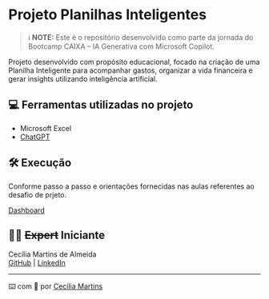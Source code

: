 # Projeto Planilhas Inteligentes

 > ℹ️ **NOTE:** Este é o repositório desenvolvido como parte da jornada do Bootcamp CAIXA – IA Generativa com Microsoft Copilot.

Projeto desenvolvido com propósito educacional, focado na criação de uma Planilha Inteligente para acompanhar gastos, organizar a vida financeira e gerar insights utilizando inteligência artificial.

## 💻 Ferramentas utilizadas no projeto

- Microsoft Excel
- [ChatGPT](https://chat.openai.com/) 


## 🛠️ Execução

Conforme passo a passo e orientações fornecidas nas aulas referentes ao desafio de prjeto.

[Dashboard](https://github.com/Cecima1/Cecima1-DIO-Desafio-PlanilhasInteligentes/raw/main/Dashboard_Acompanhamento_Financeiro.xlsx)

## 👨‍💻 ~~Expert~~ Iniciante

<p>
    Cecília Martins de Almeida<br>
    <a href="https://github.com/Cecima1">GitHub</a> | 
    <a href="https://www.linkedin.com/in/cecilia-martins-de-almeida-905112345/">LinkedIn</a>
</p>

---

⌨️ com 💜 por [Cecília Martins](https://github.com/Cecima1)
